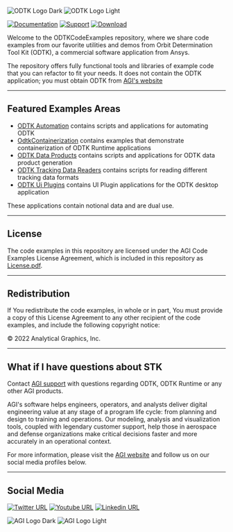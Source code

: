 ![ODTK Logo Dark](https://user-images.githubusercontent.com/3358750/176480321-9bfe6d1f-c755-42e3-a975-b1404dcbe845.svg#gh-light-mode-only)
![ODTK Logo Light](https://user-images.githubusercontent.com/3358750/176480430-377504b5-d4c3-4e0a-a047-9c0699885c3f.svg#gh-dark-mode-only)

[![Documentation](https://img.shields.io/badge/docs-online-FFB71B?style=for-the-badge)](https://help.agi.com/odtk)
[![Support](https://img.shields.io/badge/support-email-898A8D?style=for-the-badge)](mailto:support@agi.com)
[![Download](https://img.shields.io/badge/download-7.4-D9D8D6?style=for-the-badge)](https://support.agi.com/downloads/3/)

Welcome to the ODTKCodeExamples repository, where we share code examples from our favorite utilities and demos from Orbit Determination Tool Kit (ODTK), a commercial software application from Ansys.

The repository offers fully functional tools and libraries of example code that you can refactor to fit your needs.  It does not contain the ODTK application; you must obtain ODTK from [AGI's website](https://support.agi.com/downloads/3/ "AGI's Downloads")

----

## Featured Examples Areas

* [ODTK Automation](OdtkAutomation/) contains scripts and applications for automating ODTK
* [OdtkContainerization](OdtkContainerization) contains examples that demonstrate containerization of ODTK Runtime applications
* [ODTK Data Products](OdtkDataProducts/) contains scripts and applications for ODTK data product generation
* [ODTK Tracking Data Readers](OdtkTrackingDataReaders/) contains scripts for reading different tracking data formats
* [ODTK Ui Plugins](OdtkUiPlugins/) contains UI Plugin applications for the ODTK desktop application

These applications contain notional data and are dual use.

----

## License

The code examples in this repository are licensed under the AGI Code Examples License Agreement, which is included in this repository as [License.pdf](License.pdf).

----

## Redistribution

If You redistribute the code examples, in whole or in part, You must provide a copy of this License Agreement to any other recipient of the code examples, and include the following copyright notice:

© 2022 Analytical Graphics, Inc.

----

## What if I have questions about STK

Contact [AGI support](mail:support@agi.com "Email AGI Support") with questions regarding ODTK, ODTK Runtime or any other AGI products.

AGI's software helps engineers, operators, and analysts deliver digital engineering value at any stage of a program life cycle: from planning and design to training and operations. Our modeling, analysis and visualization tools, coupled with legendary customer support, help those in aerospace and defense organizations make critical decisions faster and more accurately in an operational context.


For more information, please visit the [AGI website](https://www.agi.com "AGI's Homepage") and follow us on our social media profiles below.

----

## Social Media

[![Twitter URL](https://img.shields.io/badge/twitter-%231DA1F2.svg?style=for-the-badge&logo=Twitter&logoColor=white)](https://twitter.com/agitweets)
[![Youtube URL](https://img.shields.io/badge/youtube-%23FF0000.svg?style=for-the-badge&logo=YouTube&logoColor=white)](https://www.youtube.com/user/AnalyticalGraphics)
[![Linkedin URL](https://img.shields.io/badge/linkedin-%230077B5.svg?style=for-the-badge&logo=linkedin&logoColor=white)](https://www.linkedin.com/company/agi?trk=company_logo)

![AGI Logo Dark](https://user-images.githubusercontent.com/3358750/162795809-4fc8326e-fd6a-4022-b731-cee62fcc58db.png#gh-dark-mode-only)
![AGI Logo Light](https://user-images.githubusercontent.com/3358750/162795908-bf530bb9-bbab-45b0-82d7-cabd67186699.png#gh-light-mode-only)
